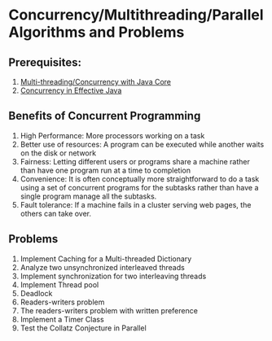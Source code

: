 # Concurrency/Multithreading/Parallel Algorithms and Problems

## Prerequisites:

1. [Multi-threading/Concurrency with Java Core](../../javacore/threads/README.md)
2. [Concurrency in Effective Java](../../effectivejava/chapter10_concurrency/README.md)

## Benefits of Concurrent Programming

1. High Performance: More processors working on a task
2. Better use of resources: A program can be executed while another waits on the disk or network
3. Fairness: Letting different users or programs share a machine rather than have one program run at a time to
   completion
4. Convenience: It is often conceptually more straightforward to do a task using a set of concurrent programs for the
   subtasks rather than have a single program manage all the subtasks.
5. Fault tolerance: If a machine fails in a cluster serving web pages, the others can take over.

## Problems

1. Implement Caching for a Multi-threaded Dictionary
2. Analyze two unsynchronized interleaved threads
3. Implement synchronization for two interleaving threads
4. Implement Thread pool
5. Deadlock
6. Readers-writers problem
7. The readers-writers problem with written preference
8. Implement a Timer Class
9. Test the Collatz Conjecture in Parallel